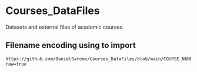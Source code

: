 # Courses_DataFiles
Datasets and external files of academic courses.

## Filename encoding using to import

```python3
https://github.com/DanielSaromo/Courses_DataFiles/blob/main/COURSE_NAME/FILENAME?raw=true
```
